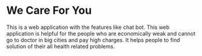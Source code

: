 # We Care For You
This is a web application with the features like chat bot. This web application is helpful for the people who are economically weak and cannot go to doctor in big cities and pay high charges. It helps people to find solution of their all health related problems.

